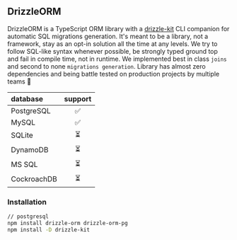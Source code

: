 ## DrizzleORM
DrizzleORM is a TypeScript ORM library with a [drizzle-kit](#migrations) CLI companion for automatic SQL migrations generation. 
It's meant to be a library, not a framework, stay as an opt-in solution all the time at any levels. 
We try to follow SQL-like syntax whenever possible, be strongly typed ground top and fail in compile time, not in runtime. 
We implemented best in class `joins` and second to none `migrations generation`. 
Library has almost zero dependencies and being battle tested on production projects by multiple teams 🚀

| database    | support |
|:--          |  :---:  |
| PostgreSQL  | ✅      |
| MySQL       | ✅      |
| SQLite      | ⏳      |
| DynamoDB    | ⏳      |
| MS SQL      | ⏳      |
| CockroachDB | ⏳      |

### Installation
```bash
// postgresql
npm install drizzle-orm drizzle-orm-pg
npm install -D drizzle-kit
```
